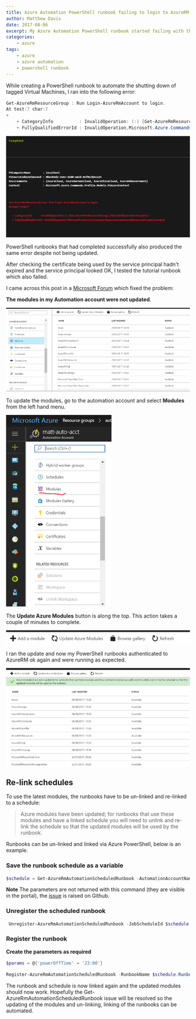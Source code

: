 ```yaml
---
title: Azure Automation PowerShell runbook failing to login to AzureRM
author: Matthew Davis
date: 2017-08-06
excerpt: My Azure Automation PowerShell runbook started failing with the error Run Login-AzureRmAccount to login.
categories: 
    - azure
tags:
    - azure
    - azure automation
    - powershell runbook
---
```


While creating a PowerShell runbook to automate the shutting down of tagged Virtual Machines, I ran into the following error:

```powershell
Get-AzureRmResourceGroup : Run Login-AzureRmAccount to login.
At test:7 char:7
+ 
    + CategoryInfo          : InvalidOperation: (:) [Get-AzureRmResourceGroup], PSInvalidOperationException
    + FullyQualifiedErrorId : InvalidOperation,Microsoft.Azure.Commands.Resources.GetAzureResourceGroupCommand
```

![login error when running PowerShell runbook](/images/azure-auto-module-update/login-error.png)

PowerShell runbooks that had completed successfully also produced the same error despite not being updated.

After checking the certificate being used by the service principal hadn't expired and the service principal looked OK, I tested the tutorial runbook which also failed.

I came across this post in a [Microsoft Forum] which fixed the problem:

**The modules in my Automation account were not updated**. 

![out of date modules](/images/azure-auto-module-update/azure-module-before-update.png)

To update the modules, go to the automation account and select **Modules** from the left hand menu.

![azure automation menu](/images/azure-auto-module-update/azure-auto-module.png)

The **Update Azure Modules** button is along the top. This action takes a couple of minutes to complete.

![update azure modules button](/images/azure-auto-module-update/update-azure-modules.png)

I ran the update and now my PowerShell runbooks authenticated to AzureRM ok again and were running as expected.

![updated modules](/images/azure-auto-module-update/azure-auto-module-update.png)

## Re-link schedules

To use the latest modules, the runbooks have to be un-linked and re-linked to a schedule:

> Azure modules have been updated; for runbooks that use these modules and have a linked schedule you will need to unlink and re-link the schedule so that the updated modules will be used by the runbook.

Runbooks can be un-linked and linked via Azure PowerShell, below is an example.

### Save the runbook schedule as a variable

```powershell
$schedule = Get-AzureRmAutomationScheduledRunbook -AutomationAccountName autoAcctName -ResourceGroupName rgName -name rbName
```

**Note** The parameters are not returned with this command (they are visible in the portal), the [issue] is raised on Github.

### Unregister the scheduled runbook

```powershell
 Unregister-AzureRmAutomationScheduledRunbook -JobScheduleId $schedule.JobScheduleId -AutomationAccountName $schedule.AutomationAccountName -ResourceGroupName $schedule.ResourceGroupName -Force
```

### Register the runbook

**Create the parameters as required**

```powershell
$params = @{'powerOffTime' = '23:00'}
```

```powershell
Register-AzureRmAutomationScheduledRunbook -RunbookName $schedule.RunbookName -ScheduleName $schedule.ScheduleName -ResourceGroupName $schedule.ResourceGroupName -AutomationAccountName $schedule.AutomationAccountName -Parameters $params
```

The runbook and schedule is now linked again and the updated modules should now work. Hopefully the Get-AzureRmAutomationScheduledRunbook issue will be resolved so the updating of the modules and un-linking, linking of the runbooks can be automated.


[Microsoft Forum]: https://social.msdn.microsoft.com/Forums/en-US/c38e01df-dac8-4095-9658-7b1d981fe8e6/azure-automation-error-run-loginazurermaccount-to-login?forum=azureautomation

[issue]: https://github.com/Azure/azure-powershell/issues/2180